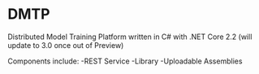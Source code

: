 # DMTP
Distributed Model Training Platform written in C# with .NET Core 2.2 (will update to 3.0 once out of Preview)

Components include:
-REST Service
-Library
-Uploadable Assemblies

